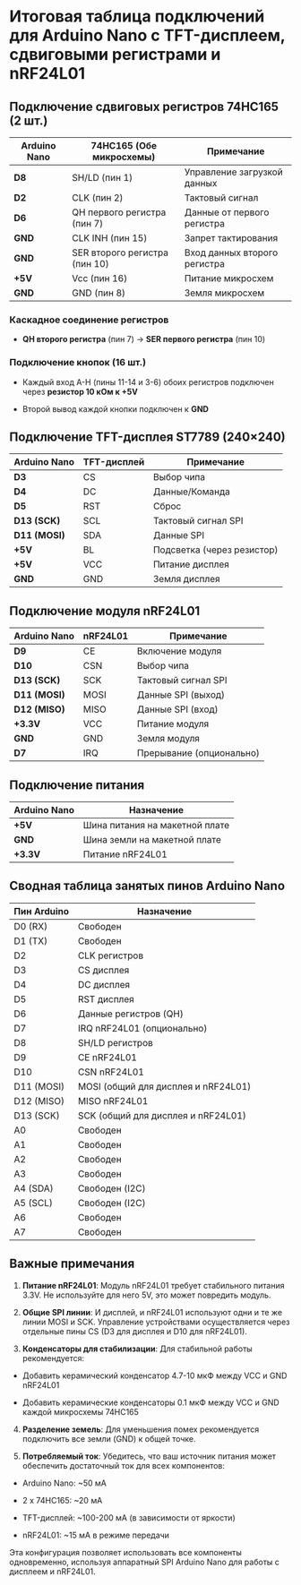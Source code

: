 # Итоговая таблица подключений для Arduino Nano с TFT-дисплеем, сдвиговыми регистрами и nRF24L01

## Подключение сдвиговых регистров 74HC165 (2 шт.)

|Arduino Nano|74HC165 (Обе микросхемы)|Примечание|
|-|-|-|
|**D8**|SH/LD (пин 1)|Управление загрузкой данных|
|**D2**|CLK (пин 2)|Тактовый сигнал|
|**D6**|QH первого регистра (пин 7)|Данные от первого регистра|
|**GND**|CLK INH (пин 15)|Запрет тактирования|
|**GND**|SER второго регистра (пин 10)|Вход данных второго регистра|
|**+5V**|Vcc (пин 16)|Питание микросхем|
|**GND**|GND (пин 8)|Земля микросхем|

### Каскадное соединение регистров

- **QH второго регистра** (пин 7) → **SER первого регистра** (пин 10)

### Подключение кнопок (16 шт.)

- Каждый вход A-H (пины 11-14 и 3-6) обоих регистров подключен через **резистор 10 кОм к +5V**

- Второй вывод каждой кнопки подключен к **GND**

## Подключение TFT-дисплея ST7789 (240×240)

|Arduino Nano|TFT-дисплей|Примечание|
|-|-|-|
|**D3**|CS|Выбор чипа|
|**D4**|DC|Данные/Команда|
|**D5**|RST|Сброс|
|**D13 (SCK)**|SCL|Тактовый сигнал SPI|
|**D11 (MOSI)**|SDA|Данные SPI|
|**+5V**|BL|Подсветка (через резистор)|
|**+5V**|VCC|Питание дисплея|
|**GND**|GND|Земля дисплея|

## Подключение модуля nRF24L01

|Arduino Nano|nRF24L01|Примечание|
|-|-|-|
|**D9**|CE|Включение модуля|
|**D10**|CSN|Выбор чипа|
|**D13 (SCK)**|SCK|Тактовый сигнал SPI|
|**D11 (MOSI)**|MOSI|Данные SPI (выход)|
|**D12 (MISO)**|MISO|Данные SPI (вход)|
|**+3.3V**|VCC|Питание модуля|
|**GND**|GND|Земля модуля|
|**D7**|IRQ|Прерывание (опционально)|

## Подключение питания

|Arduino Nano|Назначение|
|-|-|
|**+5V**|Шина питания на макетной плате|
|**GND**|Шина земли на макетной плате|
|**+3.3V**|Питание nRF24L01|

## Сводная таблица занятых пинов Arduino Nano

|Пин Arduino|Назначение|
|-|-|
|D0 (RX)|Свободен|
|D1 (TX)|Свободен|
|D2|CLK регистров|
|D3|CS дисплея|
|D4|DC дисплея|
|D5|RST дисплея|
|D6|Данные регистров (QH)|
|D7|IRQ nRF24L01 (опционально)|
|D8|SH/LD регистров|
|D9|CE nRF24L01|
|D10|CSN nRF24L01|
|D11 (MOSI)|MOSI (общий для дисплея и nRF24L01)|
|D12 (MISO)|MISO nRF24L01|
|D13 (SCK)|SCK (общий для дисплея и nRF24L01)|
|A0|Свободен|
|A1|Свободен|
|A2|Свободен|
|A3|Свободен|
|A4 (SDA)|Свободен (I2C)|
|A5 (SCL)|Свободен (I2C)|
|A6|Свободен|
|A7|Свободен|

## Важные примечания

1. **Питание nRF24L01**: Модуль nRF24L01 требует стабильного питания 3.3V. Не используйте для него 5V, это может повредить модуль.

2. **Общие SPI линии**: И дисплей, и nRF24L01 используют одни и те же линии MOSI и SCK. Управление устройствами осуществляется через отдельные пины CS (D3 для дисплея и D10 для nRF24L01).

3. **Конденсаторы для стабилизации**: Для стабильной работы рекомендуется:

  - Добавить керамический конденсатор 4.7-10 мкФ между VCC и GND nRF24L01

  - Добавить керамические конденсаторы 0.1 мкФ между VCC и GND каждой микросхемы 74HC165

4. **Разделение земель**: Для уменьшения помех рекомендуется подключить все земли (GND) к общей точке.

5. **Потребляемый ток**: Убедитесь, что ваш источник питания может обеспечить достаточный ток для всех компонентов:

  - Arduino Nano: ~50 мА

  - 2 x 74HC165: ~20 мА

  - TFT-дисплей: ~100-200 мА (в зависимости от яркости)

  - nRF24L01: ~15 мА в режиме передачи

Эта конфигурация позволяет использовать все компоненты одновременно, используя аппаратный SPI Arduino Nano для работы с дисплеем и nRF24L01.

